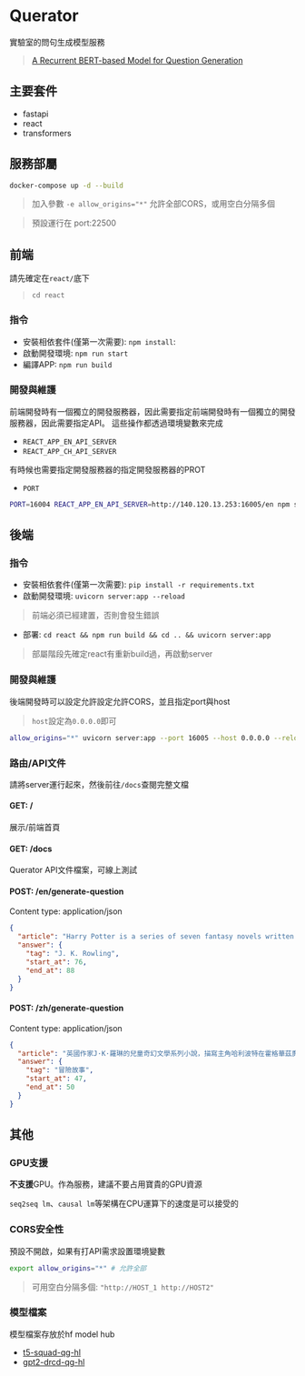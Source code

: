 # Querator
實驗室的問句生成模型服務
> [A Recurrent BERT-based Model for Question Generation](https://www.aclweb.org/anthology/D19-5821.pdf)

## 主要套件
- fastapi
- react
- transformers

## 服務部屬
```sh
docker-compose up -d --build
```
> 加入參數 `-e allow_origins="*"` 允許全部CORS，或用空白分隔多個

> 預設運行在 port:22500

## 前端
請先確定在`react/`底下
> `cd react`
### 指令
- 安裝相依套件(僅第一次需要): `npm install`: 
- 啟動開發環境: `npm run start`
- 編譯APP: `npm run build`

### 開發與維護
前端開發時有一個獨立的開發服務器，因此需要指定前端開發時有一個獨立的開發服務器，因此需要指定API。
這些操作都透過環境變數來完成
- `REACT_APP_EN_API_SERVER`
- `REACT_APP_CH_API_SERVER`

有時候也需要指定開發服務器的指定開發服務器的PROT
- `PORT`

```sh
PORT=16004 REACT_APP_EN_API_SERVER=http://140.120.13.253:16005/en npm start
```

## 後端
### 指令
- 安裝相依套件(僅第一次需要): `pip install -r requirements.txt`
- 啟動開發環境: `uvicorn server:app --reload`
> 前端必須已經建置，否則會發生錯誤
- 部署: `cd react && npm run build && cd .. && uvicorn server:app`
> 部屬階段先確定react有重新build過，再啟動server

### 開發與維護
後端開發時可以設定允許設定允許CORS，並且指定port與host
> `host`設定為`0.0.0.0`即可
```sh
allow_origins="*" uvicorn server:app --port 16005 --host 0.0.0.0 --reload
```
### 路由/API文件
請將server運行起來，然後前往`/docs`查閱完整文檔
#### GET: /
展示/前端首頁
#### GET: /docs
Querator API文件檔案，可線上測試
#### POST: /en/generate-question
Content type: application/json
```json
{
  "article": "Harry Potter is a series of seven fantasy novels written by British author, J. K. Rowling.",
  "answer": {
    "tag": "J. K. Rowling",
    "start_at": 76,
    "end_at": 88
  }
}
```

#### POST: /zh/generate-question
Content type: application/json
```json
{
  "article": "英國作家J·K·羅琳的兒童奇幻文學系列小說，描寫主角哈利波特在霍格華茲魔法學校7年學習生活中的冒險故事；該系列被翻譯成75種語言",
  "answer": {
    "tag": "冒險故事",
    "start_at": 47,
    "end_at": 50
  }
}
```

## 其他
### GPU支援
**不支援**GPU。作為服務，建議不要占用寶貴的GPU資源

`seq2seq lm`、`causal lm`等架構在CPU運算下的速度是可以接受的

### CORS安全性
預設不開啟，如果有打API需求設置環境變數
```sh
export allow_origins="*" # 允許全部
```
> 可用空白分隔多個: `"http://HOST_1 http://HOST2"`

### 模型檔案
模型檔案存放於hf model hub
- [t5-squad-qg-hl](https://huggingface.co/p208p2002/t5-squad-qg-hl)
- [gpt2-drcd-qg-hl](https://huggingface.co/p208p2002/gpt2-drcd-qg-hl)
